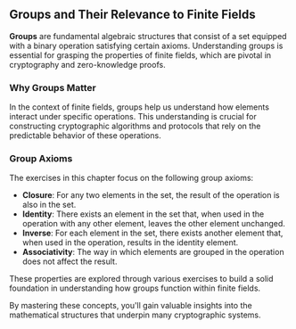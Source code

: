 ## Groups and Their Relevance to Finite Fields

**Groups** are fundamental algebraic structures that consist of a set equipped with a binary operation satisfying certain axioms. Understanding groups is essential for grasping the properties of finite fields, which are pivotal in cryptography and zero-knowledge proofs.

### Why Groups Matter

In the context of finite fields, groups help us understand how elements interact under specific operations. This understanding is crucial for constructing cryptographic algorithms and protocols that rely on the predictable behavior of these operations.

### Group Axioms

The exercises in this chapter focus on the following group axioms:

- **Closure**: For any two elements in the set, the result of the operation is also in the set.
- **Identity**: There exists an element in the set that, when used in the operation with any other element, leaves the other element unchanged.
- **Inverse**: For each element in the set, there exists another element that, when used in the operation, results in the identity element.
- **Associativity**: The way in which elements are grouped in the operation does not affect the result.

These properties are explored through various exercises to build a solid foundation in understanding how groups function within finite fields.

By mastering these concepts, you'll gain valuable insights into the mathematical structures that underpin many cryptographic systems.